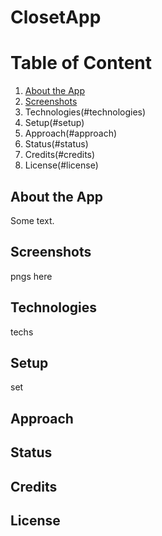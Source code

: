 # ClosetApp


# Table of Content

1. [About the App](#about-the-App)
2. [Screenshots](#screenshots)
3. Technologies(#technologies)
4. Setup(#setup)
5. Approach(#approach)
6. Status(#status)
7. Credits(#credits)
8. License(#license)
## About the App
Some text.
## Screenshots
pngs here
## Technologies
techs
## Setup
set
## Approach
## Status
## Credits
## License
